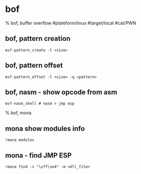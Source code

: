 # bof

% bof, buffer overflow
#plateform/linux #target/local #cat/PWN

## bof, pattern creation
```
msf-pattern_create -l <size>
```

## bof, pattern offset
```
msf-pattern_offset -l <size> -q <pattern>
```

## bof, nasm - show opcode from asm
```
msf-nasm_shell # nasm > jmp esp
```

% bof, mona

## mona show modules info
```
!mona modules
```

## mona - find JMP ESP
```
!mona find -s "\xff\xe4" -m <dll_file>
```

